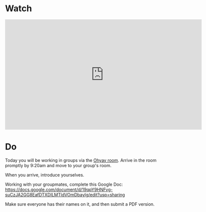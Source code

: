 ---
---

# Watch

<iframe width="644" height="362" src="https://www.youtube.com/embed/_6Y-0jesQvg" frameborder="0" allow="accelerometer; autoplay; clipboard-write; encrypted-media; gyroscope; picture-in-picture" allowfullscreen></iframe>

# Do

Today you will be working in groups via the [Ohyay room](https://ohyay.co/viewer.html?wsid=ws_IXKblaaG).
Arrive in the room promptly by 9:20am and move to your group's room.

When you arrive, introduce yourselves.

Working with your groupmates, complete this Google Doc: 
<https://docs.google.com/document/d/19qpY9HNFvg-suCzJA2GG8EafDTXDILMTldVOmDbaylg/edit?usp=sharing>

Make sure everyone has their names on it, and then submit a PDF version.